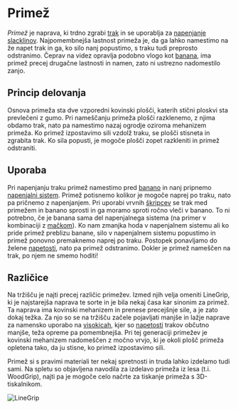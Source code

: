 # Primež

_Primež_ je naprava, ki trdno zgrabi [trak](trak) in se uporablja za [napenjanje](napenjanje) [slacklinov](slackline). Najpomembnejša lastnost primeža je, da ga lahko namestimo na že napet trak in ga, ko silo nanj popustimo, s traku tudi preprosto odstranimo. Čeprav na videz opravlja podobno vlogo kot [banana](banana), ima primež precej drugačne lastnosti in namen, zato ni ustrezno nadomestilo zanjo.

## Princip delovanja

Osnova primeža sta dve vzporedni kovinski plošči, katerih stični ploskvi sta prevlečeni z gumo. Pri nameščanju primeža plošči razklenemo, z njima obdamo trak, nato pa namestimo nazaj ogrodje oziroma mehanizem primeža. Ko primež izpostavimo sili vzdolž traku, se plošči stisneta in zgrabita trak. Ko sila popusti, je mogoče plošči zopet razkleniti in primež odstraniti.

## Uporaba

Pri napenjanju traku primež namestimo pred [banano](banana) in nanj pripnemo [napenjalni sistem](napenjalni-sistem). Primež potisnemo kolikor je mogoče naprej po traku, nato pa pričnemo z napenjanjem. Pri uporabi vrvnih [škripcev](skripec) se trak med primežem in banano sprosti in ga moramo sproti ročno vleči v banano. To ni potrebno, če je banana sama del napenjalnega sistema (na primer v kombinaciji z [mačkom](macek)). Ko nam zmanjka hoda v napenjalnem sistemu ali ko pride primež preblizu banane, silo v napenjalnem sistemu popustimo in primež ponovno premaknemo naprej po traku. Postopek ponavljamo do želene [napetosti](napetost), nato pa primež odstranimo. Dokler je primež nameščen na trak, po njem ne smemo hoditi!

## Različice

Na tržišču je najti precej različic primežev. Izmed njih velja omeniti LineGrip, ki je najstarejša naprava te sorte in je bila nekaj časa kar sinonim za primež. Ta naprava ima kovinski mehanizem in prenese precejšnje sile, a je zato dokaj težka. Za njo so se na tržišču začele pojavljati manjše in lažje naprave za namensko uporabo na [visokicah](visokica), kjer so [napetosti](napetost) trakov občutno manjše, teža opreme pa pomembnejša. Pri tej generaciji primežev je kovinski mehanizem nadomeščen z močno vrvjo, ki je okoli plošč primeža opletena tako, da ju stisne, ko primež izpostavimo sili.

Primež si s pravimi materiali ter nekaj spretnosti in truda lahko izdelamo tudi sami. Na spletu so objavljena navodila za izdelavo primeža iz lesa (t.i. WoodGrip), najti pa je mogoče celo načrte za tiskanje primeža s 3D-tiskalnikom.

![LineGrip](images/linegrip.jpg)

